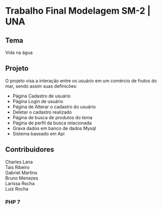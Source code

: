# Trabalho Final Modelagem SM-2 | UNA

## Tema
Vida na água

## Projeto
O projeto visa a interação entre os usuário em um comércio de frutos do mar, sendo assim suas definicões:
- Página Cadastro de usuário
- Página Login de usuário
- Página de  Alterar o cadastro do usuário
- Deletar o cadastro realizado
- Página de busca de produtos do tema
- Página de perfil da busca relacionada
- Grava dados em banco de dados Mysql
- Sistema baseado em Api

## Contribuidores
Charles Lana<br/>
Taís Ribeiro<br/>
Gabriel Martins<br/>
Bruno Menezes<br/>
Larissa Rocha<br/>
Luiz Rocha

### PHP 7
